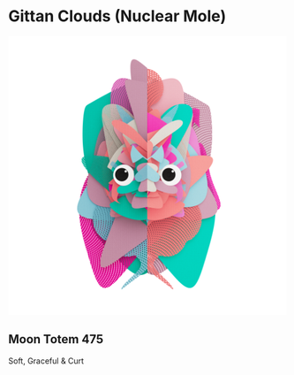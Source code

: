 # Gittan Clouds (Nuclear Mole)

![MoonTotem 475](./totem/475.png?raw=true "MoonTotem 475")

## Moon Totem 475

Soft, Graceful & Curt
